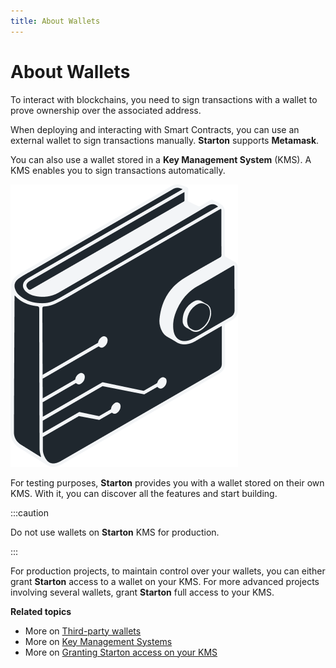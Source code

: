 ```yaml
---
title: About Wallets
---
```


# About Wallets

To interact with blockchains, you need to sign transactions with a wallet to prove ownership over the associated address.

When deploying and interacting with Smart Contracts, you can use an external wallet to sign transactions manually. **Starton** supports **Metamask**.

You can also use a wallet stored in a **Key Management System** (KMS).
A KMS enables you to sign transactions automatically.

![Wallets](assets/wallet.png)

For testing purposes, **Starton** provides you with a wallet stored on their own KMS. With it, you can discover all the features and start building.

:::caution  

Do not use wallets on **Starton** KMS for production.

:::

For production projects, to maintain control over your wallets, you can either grant **Starton** access to a wallet on your KMS. For more advanced projects involving several wallets, grant **Starton** full access to your KMS.

**Related topics**

- More on [Third-party wallets](connecting-an-external-wallet.md)
- More on [Key Management Systems](understanding-key-management-systems.md)
- More on [Granting Starton access on your KMS](connecting-aws-kms.md)
